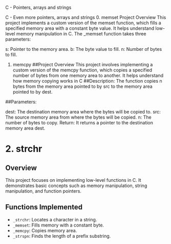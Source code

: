 C - Pointers, arrays and strings

C - Even more pointers, arrays and strings
0. memset
Project Overview
This project implements a custom version of the memset function,
which fills a specified memory area with a constant byte value. It helps understand low-level memory manipulation in C.
The _memset function takes three parameters:

s: Pointer to the memory area.
b: The byte value to fill.
n: Number of bytes to fill.

1. memcpy
##Project Overview
This project involves implementing a custom version of the memcpy function, 
which copies a specified number of bytes from one memory area to another. It helps understand how memory copying works in C
##Description:
The function copies n bytes from the memory area pointed to by src to the memory area pointed to by dest.

##Parameters:

dest: The destination memory area where the bytes will be copied to.
src: The source memory area from where the bytes will be copied.
n: The number of bytes to copy.
Return: It returns a pointer to the destination memory area dest.

# 2. strchr

## Overview
This project focuses on implementing low-level functions in C. It demonstrates basic concepts such as memory manipulation, string manipulation, and function pointers.

## Functions Implemented
- `_strchr`: Locates a character in a string.
- `_memset`: Fills memory with a constant byte.
- `_memcpy`: Copies memory area.
- `_strspn`: Finds the length of a prefix substring.

